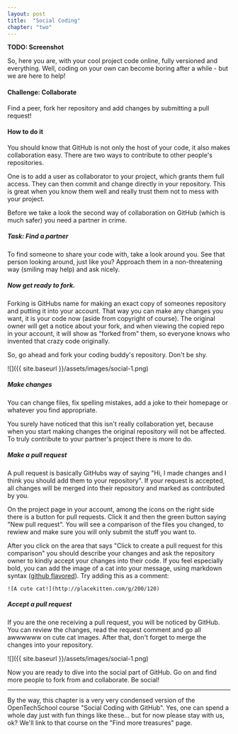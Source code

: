 ```yaml
---
layout: post
title:  "Social Coding"
chapter: "two"
---
```


**TODO: Screenshot**

So, here you are, with your cool project code online, fully versioned and everything. Well, coding on your own can become boring after a while - but we are here to help! 

#### Challenge: Collaborate
Find a peer, fork her repository and add changes by submitting a pull request!


#### How to do it

You should know that GitHub is not only the host of your code, it also makes collaboration easy. There are two ways to contribute to other people's repositories.

One is to add a user as collaborator to your project, which grants them full access. They can then commit and change directly in your repository. This is great when you know them well and really trust them not to mess with your project.

Before we take a look the second way of collaboration on GitHub (which is much safer) you need a partner in crime.

##### Task: Find a partner

To find someone to share your code with, take a look around you. See that person looking around, just like you? Approach them in a non-threatening way (smiling may help) and ask nicely.

##### Now get ready to fork. 
Forking is GitHubs name for making an exact copy of someones repository and putting it into your account. That way you can make any changes you want, it is your code now (aside from copyright of course). The original owner will get a notice about your fork, and when viewing the copied repo in your account, it will show as "forked from" them, so everyone knows who invented that crazy code originally.

So, go ahead and fork your coding buddy's repository. Don't be shy.

![]({{ site.baseurl }}/assets/images/social-1.png)

##### Make changes 
You can change files, fix spelling mistakes, add a joke to their homepage or whatever you find appropriate.

You surely have noticed that this isn't really collaboration yet, because when you start making changes the original repository will not be affected. To truly contribute to your partner's project there is more to do.

##### Make a pull request
A pull request is basically GitHubs way of saying "Hi, I made changes and I think you should add them to your repository". If your request is accepted, all changes will be merged into their repository and marked as contributed by you.

On the project page in your account, among the icons on the right side there is a button for pull requests. Click it and then the green button saying "New pull request". You will see a comparison of the files you changed, to rewiew and make sure you will only submit the stuff you want to.

After you click on the area that says "Click to create a pull request for this comparison" you should describe your changes and ask the repository owner to kindly accept your changes into their code. If you feel especially bold, you can add the image of a cat into your message, using markdown syntax ([github flavored](https://help.github.com/articles/github-flavored-markdown)). Try adding this as a comment:

`![A cute cat!](http://placekitten.com/g/200/120)` 

##### Accept a pull request
If you are the one receiving a pull request, you will be noticed by GitHub. You can review the changes, read the request comment and go all awwwwww on cute cat images. After that, don't forget to merge the changes into your repository.

![]({{ site.baseurl }}/assets/images/social-1.png)

Now you are ready to dive into the social part of GitHub. Go on and find more people to fork from and collaborate. Be social!

---
By the way, this chapter is a very very condensed version of the OpenTechSchool course "Social Coding with GitHub". Yes, one can spend a whole day just with fun things like these... but for now please stay with us, ok? We'll link to that course on the "Find more treasures" page.
